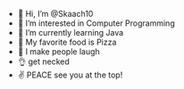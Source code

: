- 👋 Hi, I’m @Skaach10
- 👀 I’m interested in Computer Programming
- 🌱 I’m currently learning Java
- 🍕 My favorite food is Pizza
- 🤣 I make people laugh
- 👌 get necked
- ✌ PEACE see you at the top!

<!---
Skaach10/Skaach10 is a ✨ special ✨ repository because its `README.md` (this file) appears on your GitHub profile.
You can click the Preview link to take a look at your changes.
--->
